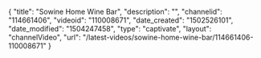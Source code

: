 {
    "title": "Sowine Home Wine Bar",
    "description": "",
    "channelid": "114661406",
    "videoid": "110008671",
    "date_created": "1502526101",
    "date_modified": "1504247458",
    "type": "captivate",
    "layout": "channelVideo",
    "url": "\/latest-videos\/sowine-home-wine-bar\/114661406-110008671"
}